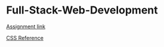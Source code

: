 # Full-Stack-Web-Development

[Assignment link](https://drive.google.com/drive/folders/1hH0HESsySDBzwrGMuwPNfRDSggFY87x9?usp=sharing)

[CSS Reference](https://www.w3schools.com/cssref/default.asp)
